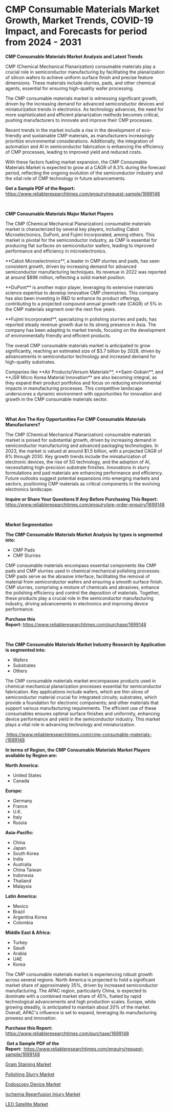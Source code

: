 <p><h1>CMP Consumable Materials Market Growth, Market Trends, COVID-19 Impact, and Forecasts for period from 2024 - 2031</h1></p><p><strong>CMP Consumable Materials Market Analysis and Latest Trends</strong></p>
<p><p>CMP (Chemical Mechanical Planarization) consumable materials play a crucial role in semiconductor manufacturing by facilitating the planarization of silicon wafers to achieve uniform surface finish and precise feature dimensions. These materials include slurries, pads, and other chemical agents, essential for ensuring high-quality wafer processing.</p><p>The CMP consumable materials market is witnessing significant growth, driven by the increasing demand for advanced semiconductor devices and miniaturization trends in electronics. As technology advances, the need for more sophisticated and efficient planarization methods becomes critical, pushing manufacturers to innovate and improve their CMP processes.</p><p>Recent trends in the market include a rise in the development of eco-friendly and sustainable CMP materials, as manufacturers increasingly prioritize environmental considerations. Additionally, the integration of automation and AI in semiconductor fabrication is enhancing the efficiency of CMP processes, leading to improved yield and reduced costs. </p><p>With these factors fueling market expansion, the CMP Consumable Materials Market is expected to grow at a CAGR of 8.3% during the forecast period, reflecting the ongoing evolution of the semiconductor industry and the vital role of CMP technology in future advancements.</p></p>
<p><strong>Get a Sample PDF of the Report:&nbsp;</strong> <a href="https://www.reliableresearchtimes.com/enquiry/request-sample/1699148?utm_campaign=1606&utm_medium=2&utm_source=Github&utm_content=ia&utm_term=20102024&utm_id=cmp-consumable-materials">https://www.reliableresearchtimes.com/enquiry/request-sample/1699148</a></p>
<p>&nbsp;</p>
<p><strong>CMP Consumable Materials Major Market Players</strong></p>
<p><p>The CMP (Chemical Mechanical Planarization) consumable materials market is characterized by several key players, including Cabot Microelectronics, DuPont, and Fujimi Incorporated, among others. This market is pivotal for the semiconductor industry, as CMP is essential for producing flat surfaces on semiconductor wafers, leading to improved performance and efficiency in microelectronics.</p><p>**Cabot Microelectronics**, a leader in CMP slurries and pads, has seen consistent growth, driven by increasing demand for advanced semiconductor manufacturing techniques. Its revenue in 2022 was reported at around $896 million, reflecting a solid market position.</p><p>**DuPont** is another major player, leveraging its extensive materials science expertise to develop innovative CMP chemistries. This company has also been investing in R&D to enhance its product offerings, contributing to a projected compound annual growth rate (CAGR) of 5% in the CMP materials segment over the next five years.</p><p>**Fujimi Incorporated**, specializing in polishing slurries and pads, has reported steady revenue growth due to its strong presence in Asia. The company has been adapting to market trends, focusing on the development of environmentally friendly and efficient products.</p><p>The overall CMP consumable materials market is anticipated to grow significantly, reaching an estimated size of $3.7 billion by 2028, driven by advancements in semiconductor technology and increased demand for high-quality substrates.</p><p>Companies like **Air Products/Versum Materials**, **Saint-Gobain**, and **JSR Micro Korea Material Innovation** are also becoming integral, as they expand their product portfolios and focus on reducing environmental impacts in manufacturing processes. This competitive landscape underscores a dynamic environment with opportunities for innovation and growth in the CMP consumable materials sector.</p></p>
<p>&nbsp;</p>
<p><strong>What Are The Key Opportunities For CMP Consumable Materials Manufacturers?</strong></p>
<p><p>The CMP (Chemical Mechanical Planarization) consumable materials market is poised for substantial growth, driven by increasing demand in semiconductor manufacturing and advanced packaging technologies. In 2023, the market is valued at around $1.5 billion, with a projected CAGR of 6% through 2030. Key growth trends include the miniaturization of electronic devices, the rise of 5G technology, and the adoption of AI, necessitating high-precision substrate finishes. Innovations in slurry formulations and pad materials are enhancing performance and efficiency. Future outlooks suggest potential expansions into emerging markets and sectors, positioning CMP materials as critical components in the evolving electronics landscape.</p></p>
<p><strong>Inquire or Share Your Questions If Any Before Purchasing This Report:</strong> <a href="https://www.reliableresearchtimes.com/enquiry/pre-order-enquiry/1699148?utm_campaign=1606&utm_medium=2&utm_source=Github&utm_content=ia&utm_term=20102024&utm_id=cmp-consumable-materials">https://www.reliableresearchtimes.com/enquiry/pre-order-enquiry/1699148</a></p>
<p>&nbsp;</p>
<p><strong>Market Segmentation</strong></p>
<p><strong>The CMP Consumable Materials Market Analysis by types is segmented into:</strong></p>
<p><ul><li>CMP Pads</li><li>CMP Slurries</li></ul></p>
<p><p>CMP consumable materials encompass essential components like CMP pads and CMP slurries used in chemical mechanical polishing processes. CMP pads serve as the abrasive interface, facilitating the removal of material from semiconductor wafers and ensuring a smooth surface finish. CMP slurries, comprising a mixture of chemicals and abrasives, enhance the polishing efficiency and control the deposition of materials. Together, these products play a crucial role in the semiconductor manufacturing industry, driving advancements in electronics and improving device performance.</p></p>
<p><strong>Purchase this Report:&nbsp;</strong><a href="https://www.reliableresearchtimes.com/purchase/1699148?utm_campaign=1606&utm_medium=2&utm_source=Github&utm_content=ia&utm_term=20102024&utm_id=cmp-consumable-materials">https://www.reliableresearchtimes.com/purchase/1699148</a></p>
<p>&nbsp;</p>
<p><strong>The CMP Consumable Materials Market Industry Research by Application is segmented into:</strong></p>
<p><ul><li>Wafers</li><li>Substrates</li><li>Others</li></ul></p>
<p><p>The CMP consumable materials market encompasses products used in chemical mechanical planarization processes essential for semiconductor fabrication. Key applications include wafers, which are thin slices of semiconductor material crucial for integrated circuits; substrates, which provide a foundation for electronic components; and other materials that support various manufacturing requirements. The efficient use of these consumables ensures optimal surface finishes and uniformity, enhancing device performance and yield in the semiconductor industry. This market plays a vital role in advancing technology and miniaturization.</p></p>
<p><a href="https://www.reliableresearchtimes.com/cmp-consumable-materials-r1699148?utm_campaign=1606&utm_medium=2&utm_source=Github&utm_content=ia&utm_term=20102024&utm_id=cmp-consumable-materials">&nbsp;https://www.reliableresearchtimes.com/cmp-consumable-materials-r1699148</a></p>
<p><strong>In terms of Region, the CMP Consumable Materials Market Players available by Region are:</strong></p>
<p>
    <p> <strong> North America: </strong>
        <ul>
            <li>United States</li>
            <li>Canada</li>
        </ul>
        </p> 
    <p> <strong> Europe: </strong>
        <ul>
            <li>Germany</li>
            <li>France</li>
            <li>U.K.</li>
            <li>Italy</li>
            <li>Russia</li>
        </ul>
        </p> 
    <p> <strong> Asia-Pacific: </strong>
        <ul>
            <li>China</li>
            <li>Japan</li>
            <li>South Korea</li>
            <li>India</li>
            <li>Australia</li>
            <li>China Taiwan</li>
            <li>Indonesia</li>
            <li>Thailand</li>
            <li>Malaysia</li>
        </ul>
        </p> 
    <p> <strong> Latin America: </strong>
        <ul>
            <li>Mexico</li>
            <li>Brazil</li>
            <li>Argentina Korea</li>
            <li>Colombia</li>
        </ul>
        </p> 
    <p> <strong> Middle East & Africa: </strong>
        <ul>
            <li>Turkey</li>
            <li>Saudi</li>
            <li>Arabia</li>
            <li>UAE</li>
            <li>Korea</li>
        </ul>
    </p>
    </p>
<p><p>The CMP consumable materials market is experiencing robust growth across several regions. North America is projected to hold a significant market share of approximately 35%, driven by increased semiconductor manufacturing. The APAC region, particularly China, is expected to dominate with a combined market share of 45%, fueled by rapid technological advancements and high production scales. Europe, while growing steadily, is anticipated to maintain about 20% of the market. Overall, APAC's influence is set to expand, leveraging its manufacturing prowess and innovation.</p></p>
<p><strong>Purchase this Report: </strong><a href="https://www.reliableresearchtimes.com/purchase/1699148?utm_campaign=1606&utm_medium=2&utm_source=Github&utm_content=ia&utm_term=20102024&utm_id=cmp-consumable-materials">https://www.reliableresearchtimes.com/purchase/1699148</a></p>
<p>&nbsp;<strong>Get a Sample PDF of the Report:&nbsp;&nbsp;</strong><a href="https://www.reliableresearchtimes.com/enquiry/request-sample/1699148?utm_campaign=1606&utm_medium=2&utm_source=Github&utm_content=ia&utm_term=20102024&utm_id=cmp-consumable-materials">https://www.reliableresearchtimes.com/enquiry/request-sample/1699148</a></p>
<p><strong></strong></p>
<p><p><a href="https://www.linkedin.com/pulse/gram-staining-market-velocity-98-cagr-trajectory-2024-2031-coyze?utm_campaign=1606&utm_medium=2&utm_source=Github&utm_content=ia&utm_term=20102024&utm_id=cmp-consumable-materials">Gram Staining Market</a></p><p><a href="https://github.com/MoonZANDRA/Market-Research-Report-List-1/blob/main/polishing-slurry-market.md?utm_campaign=1606&utm_medium=2&utm_source=Github&utm_content=ia&utm_term=20102024&utm_id=cmp-consumable-materials">Polishing Slurry Market</a></p><p><a href="https://www.linkedin.com/pulse/competitive-intelligence-endoscopy-device-market-key-players-hd5be?utm_campaign=1606&utm_medium=2&utm_source=Github&utm_content=ia&utm_term=20102024&utm_id=cmp-consumable-materials">Endoscopy Device Market</a></p><p><a href="https://www.linkedin.com/pulse/sustainability-trends-ischemia-reperfusion-injury-industry-market-ism7e?utm_campaign=1606&utm_medium=2&utm_source=Github&utm_content=ia&utm_term=20102024&utm_id=cmp-consumable-materials">Ischemia Reperfusion Injury Market</a></p><p><a href="https://www.linkedin.com/pulse/leo-satellite-market-trends-growth-outlook-2024-2031-marketixir-0p7pf?utm_campaign=1606&utm_medium=2&utm_source=Github&utm_content=ia&utm_term=20102024&utm_id=cmp-consumable-materials">LEO Satellite Market</a></p></p>